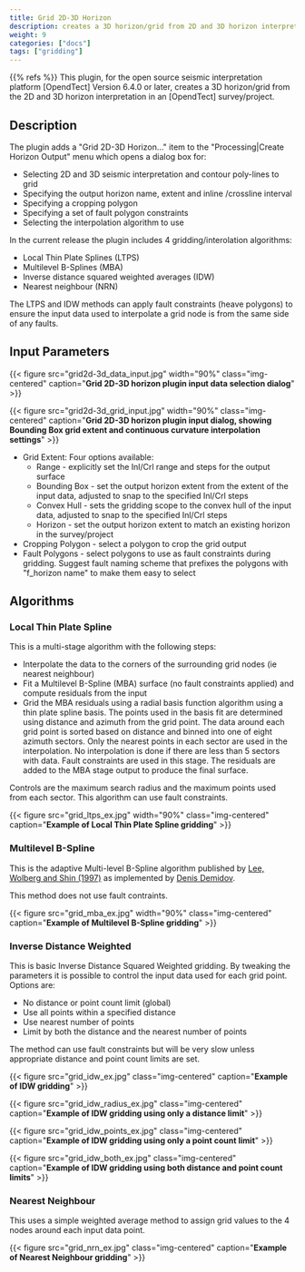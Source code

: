 ```yaml
---
title: Grid 2D-3D Horizon
description: creates a 3D horizon/grid from 2D and 3D horizon interpretation
weight: 9
categories: ["docs"]
tags: ["gridding"]
---
```

{{% refs %}}
This plugin, for the open source seismic interpretation platform [OpendTect] Version 6.4.0 or later, creates a 3D horizon/grid from the 2D and 3D horizon interpretation in an [OpendTect] survey/project.

## Description

The plugin adds a "Grid 2D-3D Horizon..." item to the "Processing|Create Horizon Output" menu which opens a dialog box for:

-  Selecting 2D and 3D seismic interpretation and contour poly-lines to grid
-  Specifying the output horizon name, extent and inline /crossline interval
-  Specifying a cropping polygon
-  Specifying a set of fault polygon constraints
-  Selecting the interpolation algorithm to use

In the current release the plugin includes 4 gridding/interolation algorithms:

-  Local Thin Plate Splines (LTPS)
-  Multilevel B-Splines (MBA)
-  Inverse distance squared weighted averages (IDW)
-  Nearest neighbour (NRN)

The LTPS and IDW methods can apply fault constraints (heave polygons) to ensure the input data used to interpolate a grid node is from the same side of any faults.

## Input Parameters

{{< figure src="grid2d-3d_data_input.jpg" width="90%" class="img-centered" caption="**Grid 2D-3D horizon plugin input data selection dialog**" >}}

{{< figure src="grid2d-3d_grid_input.jpg" width="90%" class="img-centered" caption="**Grid 2D-3D horizon plugin input dialog, showing Bounding Box grid extent and continuous curvature interpolation settings**" >}}

-  Grid Extent: Four options available:
    -  Range - explicitly set the Inl/Crl range and steps for the output surface
    -  Bounding Box - set the output horizon extent from the extent of the input data, adjusted to snap to the specified Inl/Crl steps
    -  Convex Hull - sets the gridding scope to the convex hull of the input data, adjusted to snap to the specified Inl/Crl steps
    -  Horizon - set the output horizon extent to match an existing horizon in the survey/project
-  Cropping Polygon - select a polygon to crop the grid output
-  Fault Polygons - select  polygons to use as fault constraints during gridding. Suggest fault naming scheme that prefixes the polygons with "f_horizon name" to make them easy to select

## Algorithms
### Local Thin Plate Spline
This is a multi-stage algorithm with the following steps:

-  Interpolate the data to the corners of the surrounding grid nodes (ie nearest neighbour)
-  Fit a Multilevel B-Spline (MBA) surface (no fault constraints applied) and compute residuals from the input
-  Grid the MBA residuals using a radial basis function algorithm using a thin plate spline basis. The points used in the basis fit are determined using distance and azimuth from the grid point. The data around each grid point is sorted based on distance and binned into one of eight azimuth sectors. Only the nearest points in each sector are used in the interpolation. No interpolation is done if there are less than 5 sectors with data. Fault constraints are used in this stage. The residuals are added to the MBA stage output to produce the final surface.

Controls are the maximum search radius and the maximum points used from each sector. This algorithm can use fault constraints.

{{< figure src="grid_ltps_ex.jpg" width="90%" class="img-centered" caption="**Example of Local Thin Plate Spline gridding**" >}}

### Multilevel B-Spline
This is the adaptive Multi-level B-Spline algorithm published by [Lee, Wolberg and Shin (1997)](https://ieeexplore.ieee.org/document/620490 "Scattered Data Interpolation with Multilevel B-Splines. Seungyong Lee, George Wolberg, and Sung Yong Shin,  IEEE TRANSACTIONS ON VISUALIZATION AND COMPUTER GRAPHICS, VOL. 3, NO. 3, JULY–SEPTEMBER 1997") as implemented by [Denis Demidov](https://github.com/ddemidov/mba).

This method does not use fault contraints.

{{< figure src="grid_mba_ex.jpg" width="90%" class="img-centered" caption="**Example of Multilevel B-Spline gridding**" >}}

### Inverse Distance Weighted
This is basic Inverse Distance Squared Weighted gridding. By tweaking the parameters it is possible to control the input data used for each grid point. Options are:

-   No distance or point count limit (global)
-   Use all points within a specified distance
-   Use nearest number of points
-   Limit by both the distance and the nearest number of points

The method can use fault constraints but will be very slow unless appropriate distance and point count limits are set.

{{< figure src="grid_idw_ex.jpg" class="img-centered" caption="**Example of IDW gridding**" >}}

{{< figure src="grid_idw_radius_ex.jpg" class="img-centered" caption="**Example of IDW gridding using only a distance limit**" >}}

{{< figure src="grid_idw_points_ex.jpg" class="img-centered" caption="**Example of IDW gridding using only a point count limit**" >}}

{{< figure src="grid_idw_both_ex.jpg" class="img-centered" caption="**Example of IDW gridding using both distance and point count limits**" >}}

### Nearest Neighbour
This uses a simple weighted average method to assign grid values to the 4 nodes around each input data point.

{{< figure src="grid_nrn_ex.jpg" class="img-centered" caption="**Example of Nearest Neighbour gridding**" >}}



